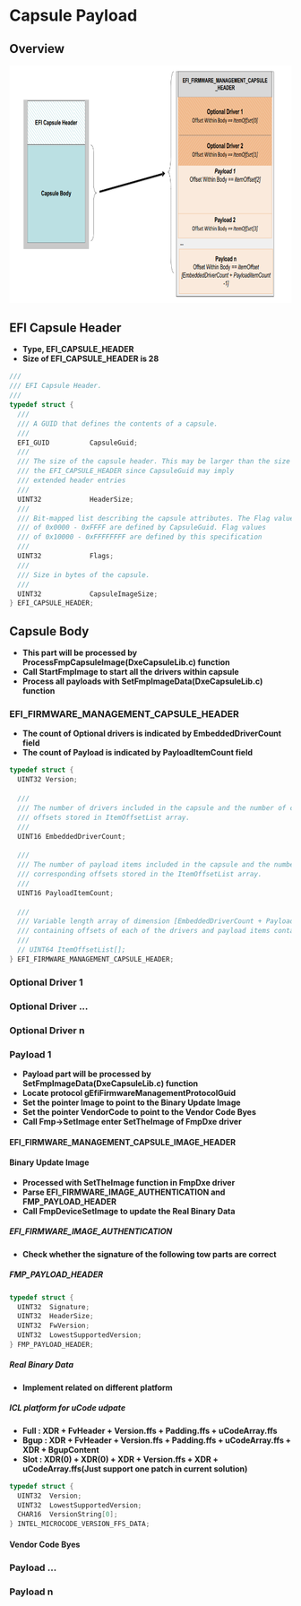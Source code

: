 # Capsule Payload

## Overview
![avatar](https://github.com/chenc2/Notes/blob/master/Images/UEFI%20Capsule%20Payload.png)

## EFI Capsule Header
- **Type, EFI_CAPSULE_HEADER**
- **Size of EFI_CAPSULE_HEADER is 28**
``` C
///
/// EFI Capsule Header.
///
typedef struct {
  ///
  /// A GUID that defines the contents of a capsule.
  ///
  EFI_GUID          CapsuleGuid;
  ///
  /// The size of the capsule header. This may be larger than the size of
  /// the EFI_CAPSULE_HEADER since CapsuleGuid may imply
  /// extended header entries
  ///
  UINT32            HeaderSize;
  ///
  /// Bit-mapped list describing the capsule attributes. The Flag values
  /// of 0x0000 - 0xFFFF are defined by CapsuleGuid. Flag values
  /// of 0x10000 - 0xFFFFFFFF are defined by this specification
  ///
  UINT32            Flags;
  ///
  /// Size in bytes of the capsule.
  ///
  UINT32            CapsuleImageSize;
} EFI_CAPSULE_HEADER;
```

## Capsule Body
- **This part will be processed by ProcessFmpCapsuleImage(DxeCapsuleLib.c) function**
- **Call StartFmpImage to start all the drivers within capsule**
- **Process all payloads with SetFmpImageData(DxeCapsuleLib.c) function**

### EFI_FIRMWARE_MANAGEMENT_CAPSULE_HEADER
- **The count of Optional drivers is indicated by EmbeddedDriverCount field**
- **The count of Payload is indicated by PayloadItemCount field**
``` C
typedef struct {
  UINT32 Version;

  ///
  /// The number of drivers included in the capsule and the number of corresponding
  /// offsets stored in ItemOffsetList array.
  ///
  UINT16 EmbeddedDriverCount;

  ///
  /// The number of payload items included in the capsule and the number of
  /// corresponding offsets stored in the ItemOffsetList array.
  ///
  UINT16 PayloadItemCount;

  ///
  /// Variable length array of dimension [EmbeddedDriverCount + PayloadItemCount]
  /// containing offsets of each of the drivers and payload items contained within the capsule
  ///
  // UINT64 ItemOffsetList[];
} EFI_FIRMWARE_MANAGEMENT_CAPSULE_HEADER;
```

### Optional Driver 1
### Optional Driver ...
### Optional Driver n

### Payload 1
- **Payload part will be processed by SetFmpImageData(DxeCapsuleLib.c) function**
- **Locate protocol gEfiFirmwareManagementProtocolGuid**
- **Set the pointer Image to point to the Binary Update Image**
- **Set the pointer VendorCode to point to the Vendor Code Byes**
- **Call Fmp->SetImage enter SetTheImage of FmpDxe driver**
#### EFI_FIRMWARE_MANAGEMENT_CAPSULE_IMAGE_HEADER
#### Binary Update Image
- **Processed with SetTheImage function in FmpDxe driver**
- **Parse EFI_FIRMWARE_IMAGE_AUTHENTICATION and FMP_PAYLOAD_HEADER**
- **Call FmpDeviceSetImage to update the Real Binary Data**
##### EFI_FIRMWARE_IMAGE_AUTHENTICATION
- **Check whether the signature of the following tow parts are correct**
##### FMP_PAYLOAD_HEADER
``` C
typedef struct {
  UINT32  Signature;
  UINT32  HeaderSize;
  UINT32  FwVersion;
  UINT32  LowestSupportedVersion;
} FMP_PAYLOAD_HEADER;
```
##### Real Binary Data
- **Implement related on different platform**
##### ICL platform for uCode udpate
  - **Full : XDR + FvHeader + Version.ffs + Padding.ffs + uCodeArray.ffs**
  - **Bgup : XDR + FvHeader + Version.ffs + Padding.ffs + uCodeArray.ffs + XDR + BgupContent**
  - **Slot : XDR(0) + XDR(0) + XDR + Version.ffs + XDR + uCodeArray.ffs(Just support one patch in current solution)**
  ``` C
  typedef struct {
    UINT32  Version;
    UINT32  LowestSupportedVersion;
    CHAR16  VersionString[0];
  } INTEL_MICROCODE_VERSION_FFS_DATA;
  ```
#### Vendor Code Byes

### Payload ...
### Payload n
